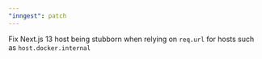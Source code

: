 ```yaml
---
"inngest": patch
---
```


Fix Next.js 13 host being stubborn when relying on `req.url` for hosts such as `host.docker.internal`
